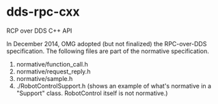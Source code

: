 dds-rpc-cxx
===========

RCP over DDS C++ API

In December 2014, OMG adopted (but not finalized) the RPC-over-DDS specification. The following files are part of the normative specification.

1. normative/function_call.h 
2. normative/request_reply.h
3. normative/sample.h
4. ./RobotControlSupport.h (shows an example of what's normative in a "Support" class. RobotControl itself is not normative.)

